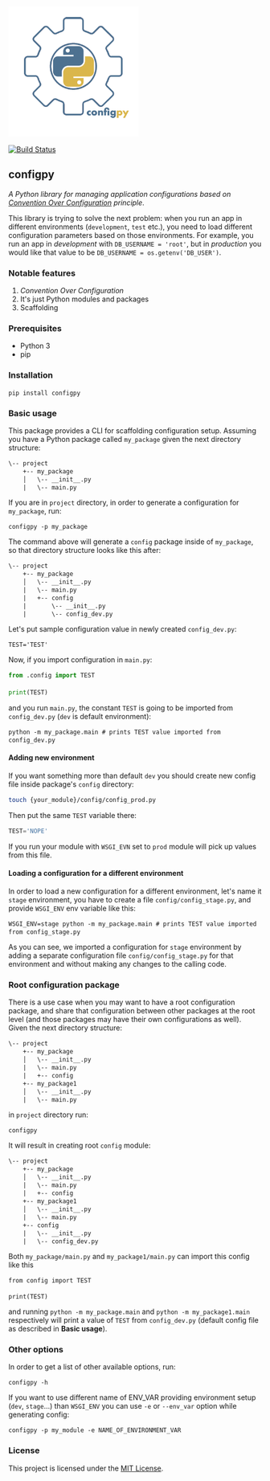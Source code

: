 ![Library logo](logo.png)

[![Build Status](https://travis-ci.org/pavloo/config_py.svg?branch=master)](https://travis-ci.org/pavloo/config_py)

## configpy
*A Python library for managing application configurations based on [Convention Over Configuration](https://en.wikipedia.org/wiki/Convention_over_configuration) principle*.

This library is trying to solve the next problem: when you run an app in different environments (`development`, `test` etc.), you need to load different configuration parameters based on those environments. For example, you run an app in *development* with `DB_USERNAME = 'root'`, but in *production* you would like that value to be `DB_USERNAME = os.getenv('DB_USER')`.

### Notable features
1. *Convention Over Configuration*
2. It's just Python modules and packages
3. Scaffolding

### Prerequisites

* Python 3
* pip

### Installation
```
pip install configpy
```

### Basic usage
This package provides a CLI for scaffolding configuration setup. Assuming you have a Python package called `my_package` given the next directory structure:
```
\-- project
    +-- my_package
    │   \-- __init__.py
    |   \-- main.py
```
If you are in `project` directory, in order to generate a configuration for `my_package`, run:
```
configpy -p my_package
```
The command above will generate a `config` package inside of `my_package`, so that directory structure looks like this after:
```
\-- project
    +-- my_package
    │   \-- __init__.py
    |   \-- main.py
    |   +-- config
    |       \-- __init__.py
    |       \-- config_dev.py
```
Let's put sample configuration value in newly created `config_dev.py`:
```
TEST='TEST'
```

Now, if you import configuration in `main.py`:
```python
from .config import TEST

print(TEST)
```
and you run `main.py`, the constant `TEST` is going to be imported from `config_dev.py` (`dev` is default environment):
```
python -m my_package.main # prints TEST value imported from config_dev.py
```

#### Adding new environment

If you want something more than default `dev` you should create new config file inside package's `config` directory:
```bash
touch {your_module}/config/config_prod.py
```

Then put the same `TEST` variable there:
```python
TEST='NOPE'
```

If you run your module with `WSGI_EVN` set to `prod` module will pick up values from this file.

#### Loading a configuration for a different environment
In order to load a new configuration for a different environment, let's name it `stage` environment, you have to create a file `config/config_stage.py`, and provide `WSGI_ENV` env variable like this:
```
WSGI_ENV=stage python -m my_package.main # prints TEST value imported from config_stage.py
```
As you can see, we imported a configuration for `stage` environment by adding a separate configuration file `config/config_stage.py` for that environment and without making any changes to the calling code.

### Root configuration package
There is a use case when you may want to have a root configuration package, and share that configuration between other packages at the root level (and those packages may have their own configurations as well). Given the next directory structure:
```
\-- project
    +-- my_package
    │   \-- __init__.py
    |   \-- main.py
    |   +-- config
    +-- my_package1
    │   \-- __init__.py
    |   \-- main.py
```
in `project` directory run:
```
configpy
```
It will result in creating root `config` module:
```
\-- project
    +-- my_package
    │   \-- __init__.py
    |   \-- main.py
    |   +-- config
    +-- my_package1
    │   \-- __init__.py
    |   \-- main.py
    +-- config
    |   \-- __init__.py
    |   \-- config_dev.py
```
Both `my_package/main.py` and `my_package1/main.py` can import this config like this
```
from config import TEST

print(TEST)
```
and running `python -m my_package.main` and `python -m my_package1.main` respectively will print a value of `TEST` from `config_dev.py` (default config file as described in **Basic usage**).

### Other options
In order to get a list of other available options, run:
```
configpy -h
```

If you want to use different name of ENV_VAR providing environment setup (`dev`, `stage`...) than `WSGI_ENV` you can use `-e` or `--env_var` option while generating config:
```
configpy -p my_module -e NAME_OF_ENVIRONMENT_VAR
```
### License
This project is licensed under the [MIT License](LICENSE).
